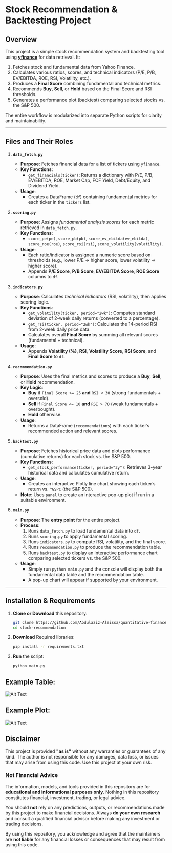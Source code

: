 # Stock Recommendation & Backtesting Project



## Overview

This project is a simple stock recommendation system and backtesting tool using **[yfinance](https://pypi.org/project/yfinance/)** for data retrieval. It:

1. Fetches stock and fundamental data from Yahoo Finance.  
2. Calculates various ratios, scores, and technical indicators (P/E, P/B, EV/EBITDA, ROE, RSI, Volatility, etc.).  
3. Produces a **Final Score** combining fundamental and technical metrics.  
4. Recommends **Buy**, **Sell**, or **Hold** based on the Final Score and RSI thresholds.  
5. Generates a performance plot (backtest) comparing selected stocks vs. the S&P 500.

The entire workflow is modularized into separate Python scripts for clarity and maintainability.

---

## Files and Their Roles

1. **`data_fetch.py`**  
   - **Purpose**: Fetches financial data for a list of tickers using `yfinance`.  
   - **Key Functions**:  
     - `get_financials(ticker)`: Returns a dictionary with P/E, P/B, EV/EBITDA, ROE, Market Cap, FCF Yield, Debt/Equity, and Dividend Yield.  
   - **Usage**:  
     - Creates a DataFrame (`df`) containing fundamental metrics for each ticker in the `tickers` list.  

2. **`scoring.py`**  
   - **Purpose**: Assigns *fundamental analysis scores* for each metric retrieved in `data_fetch.py`.  
   - **Key Functions**:
     - `score_pe(pe)`, `score_pb(pb)`, `score_ev_ebitda(ev_ebitda)`, `score_roe(roe)`, `score_rsi(rsi)`, `score_volatility(volatility)`.  
   - **Usage**:  
     - Each ratio/indicator is assigned a numeric score based on thresholds (e.g., lower P/E => higher score, lower volatility => higher score).  
     - Appends **P/E Score**, **P/B Score**, **EV/EBITDA Score**, **ROE Score** columns to `df`.  

3. **`indicators.py`**  
   - **Purpose**: Calculates *technical indicators* (RSI, volatility), then applies scoring logic.  
   - **Key Functions**:  
     - `get_volatility(ticker, period="2wk")`: Computes standard deviation of 2-week daily returns (converted to a percentage).  
     - `get_rsi(ticker, period="2wk")`: Calculates the 14-period RSI from 2-week daily price data.  
     - Calculates overall **Final Score** by summing all relevant scores (fundamental + technical).  
   - **Usage**:  
     - Appends **Volatility (%)**, **RSI**, **Volatility Score**, **RSI Score**, and **Final Score** to `df`.  

4. **`recommendation.py`**  
   - **Purpose**: Uses the final metrics and scores to produce a **Buy**, **Sell**, or **Hold** recommendation.  
   - **Key Logic**:  
     - **Buy** if `Final Score >= 25` **and** `RSI < 30` (strong fundamentals + oversold).  
     - **Sell** if `Final Score <= 10` **and** `RSI > 70` (weak fundamentals + overbought).  
     - **Hold** otherwise.  
   - **Usage**:  
     - Returns a DataFrame (`recommendations`) with each ticker’s recommended action and relevant scores.  

5. **`backtest.py`**  
   - **Purpose**: Fetches historical price data and plots performance (cumulative returns) for each stock vs. the S&P 500.  
   - **Key Functions**:  
     - `get_stock_performance(ticker, period="3y")`: Retrieves 3-year historical data and calculates cumulative return.  
   - **Usage**:  
     - Creates an interactive Plotly line chart showing each ticker’s return vs. `^GSPC` (the S&P 500).  
   - **Note**: Uses `panel` to create an interactive pop-up plot if run in a suitable environment.  

6. **`main.py`**  
   - **Purpose**: The **entry point** for the entire project.  
   - **Process**:  
     1. Runs `data_fetch.py` to load fundamental data into `df`.  
     2. Runs `scoring.py` to apply fundamental scoring.  
     3. Runs `indicators.py` to compute RSI, volatility, and the final score.  
     4. Runs `recommendation.py` to produce the recommendation table.  
     5. Runs `backtest.py` to display an interactive performance chart comparing selected tickers vs. the S&P 500.  
   - **Usage**:  
     - Simply run `python main.py` and the console will display both the fundamental data table and the recommendation table.  
     - A pop-up chart will appear if supported by your environment.

---

## Installation & Requirements

1. **Clone or Download** this repository:
   ```bash
   git clone https://github.com/Abdulaziz-Aleissa/quantitative-finance-analyzer.git
   cd stock-recommendation

2. **Download** Required libraries:
   ```bash
   pip install -r requirements.txt

3. **Run** the script:
   ```bash
   python main.py


## Example Table:

![Alt Text](/Example1.png)

## Example Plot:

![Alt Text](/Example2.png)


## Disclaimer

This project is provided **"as is"** without any warranties or guarantees of any kind. The author is not responsible for any damages, data loss, or issues that may arise from using this code. Use this project at your own risk.

### Not Financial Advice

The information, models, and tools provided in this repository are for **educational and informational purposes only**. Nothing in this repository constitutes financial, investment, trading, or legal advice. 

You should **not** rely on any predictions, outputs, or recommendations made by this project to make financial decisions. Always **do your own research** and consult a qualified financial advisor before making any investment or trading decisions.

By using this repository, you acknowledge and agree that the maintainers are **not liable** for any financial losses or consequences that may result from using this code.


   
